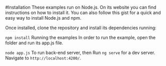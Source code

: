 #Installation
These examples run on Node.js. On its website you can find instructions on how to install it. You can also follow this gist for a quick and easy way to install Node.js and npm.

Once installed, clone the repository and install its dependencies running:

`npm install`
Running the examples
In order to run the example, open the folder and run its app.js file.


`node app.js`
To run back-end server, then
Run `ng serve` for a dev server. Navigate to `http://localhost:4200/`.












